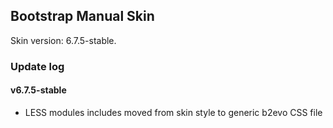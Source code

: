 ## Bootstrap Manual Skin

Skin version: 6.7.5-stable.

### Update log

#### v6.7.5-stable
- LESS modules includes moved from skin style to generic b2evo CSS file